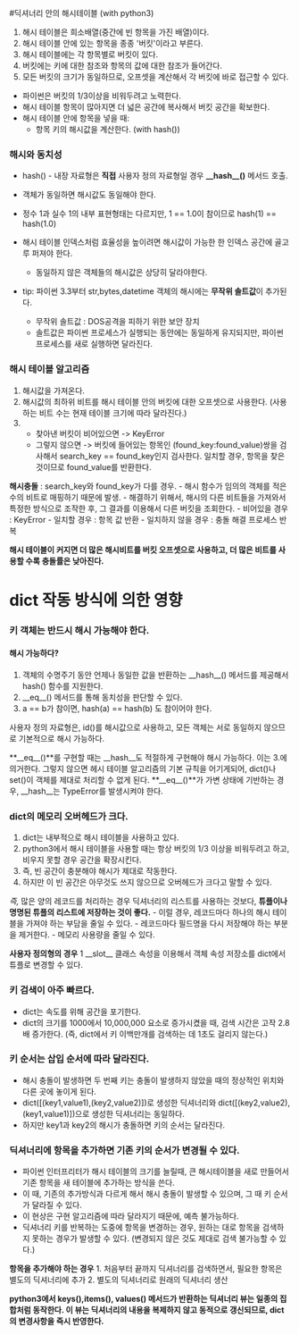 #딕셔너리 안의 해시테이블 (with python3)

1. 해시 테이블은 희소배열(중간에 빈 항목을 가진 배열)이다.
2. 해시 테이블 안에 있는 항목을 종종 '버킷'이라고 부른다.
3. 해시 테이블에는 각 항목별로 버킷이 있다.
4. 버킷에는 키에 대한 참조와 항목의 값에 대한 참조가 들어간다.
5. 모든 버킷의 크기가 동일하므로, 오프셋을 계산해서 각 버킷에 바로 접근할 수 있다.

* 파이썬은 버킷의 1/3이상을 비워두려고 노력한다.
* 해시 테이블 항목이 많아지면 더 넓은 공간에 복사해서 버킷 공간을 확보한다.
* 해시 테이블 안에 항목을 넣을 때:
	* 항목 키의 해시값을 계산한다. (with hash())

### 해시와 동치성

* hash() - 내장 자료형은 **직접** 사용자 정의 자료형일 경우 **\_\_hash\_\_()** 메서드 호출.
* 객체가 동일하면 해시값도 동일해야 한다.
* 정수 1과 실수 1의 내부 표현형태는 다르지만, 1 == 1.0이 참이므로 hash(1) == hash(1.0)

* 해시 테이블 인덱스처럼 효율성을 높이려면 해시값이 가능한 한 인덱스 공간에 골고루 퍼져야 한다.
	* 동일하지 않은 객체들의 해시값은 상당히 달라야한다.

* tip: 파이썬 3.3부터 str,bytes,datetime 객체의 해시에는 **무작위 솔트값**이 추가된다.
	* 무작위 솔트값 : DOS공격을 피하기 위한 보안 장치
	* 솔트값은 파이썬 프로세스가 실행되는 동안에는 동일하게 유지되지만, 파이썬 프로세스를 새로 실행하면 달라진다.

### 해시 테이블 알고리즘
1. 해시값을 가져온다.
2. 해시값의 최하위 비트를 해시 테이블 안의 버킷에 대한 오프셋으로 사용한다.
	(사용하는 비트 수는 현재 테이블 크기에 따라 달라진다.)
3. 
	- 찾아낸 버킷이 비어있으면 -> KeyError
	- 그렇지 않으면 -> 버킷에 들어있는 항목인 (found_key:found_value)쌍을 검사해서
		search_key == found_key인지 검사한다.
		일치할 경우, 항목을 찾은 것이므로 found_value를 반환한다.

**해시충돌** : search_key와 found_key가 다를 경우.
	- 해시 함수가 임의의 객체를 적은 수의 비트로 매핑하기 때문에 발생.
	- 해결하기 위해서, 해시의 다른 비트들을 가져와서 특정한 방식으로 조작한 후, 그 결과를 이용해서 다른 버킷을 조회한다.
		- 비어있을 경우 : KeyError
		- 일치할 경우 : 항목 값 반환
		- 일치하지 않을 경우 : 충돌 해결 프로세스 반복

**해시 테이블이 커지면 더 많은 해시비트를 버킷 오프셋으로 사용하고, 더 많은 비트를 사용할 수록 충돌률은 낮아진다.**

# dict 작동 방식에 의한 영향

### 키 객체는 반드시 해시 가능해야 한다.

#### 해시 가능하다?
1. 객체의 수명주기 동안 언제나 동일한 값을 반환하는 \_\_hash\_\_() 메서드를 제공해서 hash() 함수를 지원한다.
2. \_\_eq\_\_() 메서드를 통해 동치성을 판단할 수 있다.
3. a == b가 참이면, hash(a) == hash(b) 도 참이어야 한다.

사용자 정의 자료형은, id()를 해시값으로 사용하고, 모든 객체는 서로 동일하지 않으므로 기본적으로 해시 가능하다.

**\_\_eq\_\_()**를 구현할 때는 \_\_hash\_\_도 적절하게 구현해야 해시 가능하다.
이는 3.에 의거한다. 그렇지 않으면 헤시 테이블 알고리즘의 기본 규칙을 어기게되어, dict()나 set()이 객체를 제대로 처리할 수 없게 된다.
**\_\_eq\_\_()**가 가변 상태에 기반하는 경우, \_\_hash\_\_는 TypeError를 발생시켜야 한다.

### dict의 메모리 오버헤드가 크다.
1. dict는 내부적으로 해시 테이블을 사용하고 있다.
2. python3에서 해시 테이블을 사용할 때는 항상 버킷의 1/3 이상을 비워두려고 하고, 비우지 못할 경우 공간을 확장시킨다.
3. 즉, 빈 공간이 충분해야 해시가 제대로 작동한다.
4. 하지만 이 빈 공간은 아무것도 쓰지 않으므로 오버헤드가 크다고 말할 수 있다.

*즉,* 많은 양의 레코드를 처리하는 경우 딕셔너리의 리스트를 사용하는 것보다, **튜플이나 명명된 튜플의 리스트에 저장하는 것이 좋다.**
	- 이럴 경우, 레코드마다 하나의 해시 테이블을 가져야 하는 부담을 줄일 수 있다.
	- 레코드마다 필드명을 다시 저장해야 하는 부분을 제거한다.
	- 메모리 사용량을 줄일 수 있다.

**사용자 정의형의 경우**
1 \_\_slot\_\_ 클래스 속성을 이용해서 객체 속성 저장소를 dict에서 튜플로 변경할 수 있다.

### 키 검색이 아주 빠르다.

* dict는 속도를 위해 공간을 포기한다.
* dict의 크기를 1000에서 10,000,000 요소로 증가시켰을 때, 검색 시간은 고작 2.8배 증가한다.
(즉, dict에서 키 이백만개를 검색하는 데 1초도 걸리지 않는다.)

### 키 순서는 삽입 순서에 따라 달라진다.

* 해시 충돌이 발생하면 두 번째 키는 충돌이 발생하지 않았을 때의 정상적인 위치와 다른 곳에 놓이게 된다.
* dict([(key1,value1),(key2,value2)])로 생성한 딕셔너리와 dict([(key2,value2),(key1,value1)])으로 생성한 딕셔너리는 동일하다.
* 하지만 key1과 key2의 해시가 충돌하면 키의 순서는 달라진다.

### 딕셔너리에 항목을 추가하면 기존 키의 순서가 변경될 수 있다.

* 파이썬 인터프리터가 해시 테이블의 크기를 늘릴때, 큰 해시테이블을 새로 만들어서 기존 항목을 새 테이블에 추가하는 방식을 쓴다.
* 이 때, 기존의 추가방식과 다르게 해서 해시 충돌이 발생할 수 있으며, 그 때 키 순서가 달라질 수 있다.
* 이 현상은 구현 알고리즘에 따라 달라지기 때문에, 예측 불가능하다.
* 딕셔너리 키를 반복하는 도중에 항목을 변경하는 경우, 원하는 대로 항목을 검색하지 못하는 경우가 발생할 수 있다. (변경되지 않은 것도 제대로 검색 불가능할 수 있다.)

**항목을 추가해야 하는 경우**
	1. 처음부터 끝까지 딕셔너리를 검색하면서, 필요한 항목은 별도의 딕셔너리에 추가
	2. 별도의 딕셔너리로 원래의 딕셔너리 생산

**python3에서 keys(),items(), values() 메서드가 반환하는 딕셔너리 뷰는 일종의 집합처럼 동작한다. 이 뷰는 딕셔너리의 내용을 복제하지 않고 동적으로 갱신되므로, dict의 변경사항을 즉시 반영한다.**